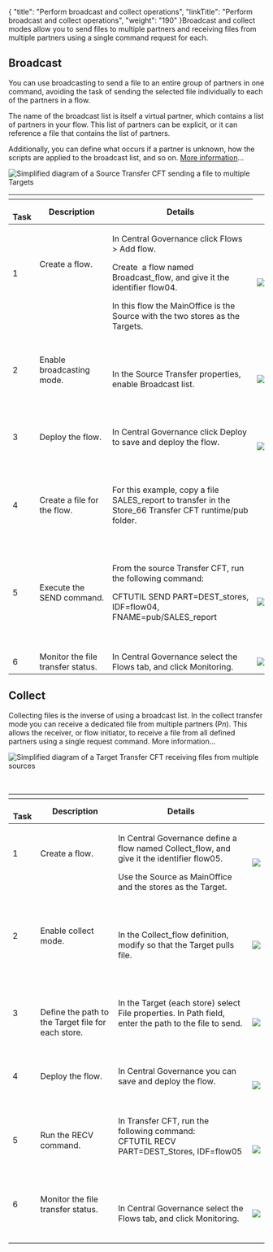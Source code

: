 {
    "title": "Perform broadcast and collect operations",
    "linkTitle": "Perform broadcast and collect operations",
    "weight": "190"
}Broadcast and collect modes allow you to send files to multiple partners and receiving files from multiple partners using a single command request for each.

## Broadcast

You can use broadcasting to send a file to an entire group of partners in one command, avoiding the task of sending the selected file individually to each of the partners in a flow.

The name of the broadcast list is itself a virtual partner, which contains a list of partners in your flow. This list of partners can be explicit, or it can reference a file that contains the list of partners.

Additionally, you can define what occurs if a partner is unknown, how the scripts are applied to the broadcast list, and so on. [More information](../../../concepts/transfer_command_overview/broadcast_collect)...

<img src="/Images/TransferCFT/Broadcast_w_cg.png" class="maxWidth" alt="Simplified diagram of a Source Transfer CFT sending a file to multiple Targets" />

<table>
   <th>
      <tr>
<th>  Task         </th>
<th>Description         </th>
<th>Details         </th>
      </tr>
   </thead>
   <tbody>
      <tr>
         <td><p>1</p>
<p> </p>         </td>
         <td><p>Create a flow.</p>
<p> </p>
<p><br />
</p>         </td>
         <td><p>In <span class="mc-variable Primary.CG or_UM variable">Central Governance</span> click <span class="bold_in_para">Flows </span>&gt; <span class="bold_in_para">Add flow</span>.</p>
<p>Create  a flow named <span class="bold_in_para">Broadcast_flow</span>, and give it the identifier <span class="bold_in_para">flow04</span>.</p>
<p>In this flow the MainOffice is the Source with the two stores as the Targets.</p>         </td>
         <td><a href="../intro_cg_task_catalog/t_defineflow_broadcast"><img src="/Images/TransferCFT/mapArrow.png" /></a>         </td>
      </tr>
      <tr>
         <td><p>2</p>
<p> </p>         </td>
         <td><p>Enable broadcasting mode.</p>
<p> </p>         </td>
         <td><p> </p>
<p>In the Source Transfer properties, enable Broadcast list.</p>
<p> </p>         </td>
         <td><a href="../intro_cg_task_catalog/t_defineflow_broadcast#enable_broadcast_cg"><img src="/Images/TransferCFT/mapArrow.png" /></a>         </td>
      </tr>
      <tr>
         <td><p>3</p>
<p> </p>         </td>
         <td><p>Deploy the flow.</p>
<p> </p>         </td>
         <td><p>In <span class="mc-variable Primary.CG or_UM variable">Central Governance</span> click <span class="bold_in_para">Deploy </span>to save and deploy the flow.</p>
<p> </p>         </td>
         <td><a href="../intro_cg_task_catalog/t_savedeployflow"><img src="/Images/TransferCFT/mapArrow.png" /></a>         </td>
      </tr>
      <tr>
         <td><p>4</p>
<p> </p>         </td>
         <td><p>Create a file for the flow.</p>
<p> </p>         </td>
         <td><p>For this example, copy a file SALES_report to transfer in the Store_66 <span class="mc-variable axway_variables.Component_Short_Name variable">Transfer CFT</span><span class="code"> runtime/pub </span>folder.</p>
<p> </p>         </td>
         <td>          </td>
      </tr>
      <tr>
         <td><p>5</p>
<p> </p>         </td>
         <td><p>Execute the SEND command.</p>
<p> </p>         </td>
         <td><p>From the source <span class="mc-variable axway_variables.Component_Short_Name variable">Transfer CFT</span>, run the following command:</p>
<p><span class="code">CFTUTIL SEND PART=DEST_stores, IDF=flow04, FNAME=pub/SALES_report</span></p>
<p> </p>         </td>
         <td><a href="../../../c_intro_userinterfaces/about_cftutil"><img src="/Images/TransferCFT/mapArrow.png" /></a>         </td>
      </tr>
      <tr>
         <td>6         </td>
         <td>Monitor the file transfer status.         </td>
         <td>In <span class="mc-variable Primary.CG or_UM variable">Central Governance</span> select the <span class="bold_in_para">Flows </span>tab, and click <span class="bold_in_para">Monitoring</span>.         </td>
         <td><a href="../intro_cg_task_catalog/c_flow_monitoring"><img src="/Images/TransferCFT/mapArrow.png" /></a>         </td>
      </tr>
   </tbody>
</table>

## Collect

Collecting files is the inverse of using a broadcast list. In the collect transfer mode you can receive a dedicated file from multiple partners (P*n*). This allows the receiver, or flow initiator, to receive a file from all defined partners using a single request command. More information...

![Simplified diagram of a Target Transfer CFT receiving files from multiple sources](/Images/TransferCFT/TransferCFT_Collect_w_CG.png)

 

<table>
   <th>
      <tr>
<th>  Task         </th>
<th>Description         </th>
<th>Details         </th>
      </tr>
   </thead>
   <tbody>
      <tr>
         <td><p>1</p>
<p> </p>         </td>
         <td><p>Create a flow.</p>
<p><br />
</p>         </td>
         <td><p>In <span class="mc-variable Primary.CG or_UM variable">Central Governance</span> define a flow named <span class="bold_in_para">Collect_flow</span>, and give it the identifier <span class="bold_in_para">flow05</span>.</p>
<p>Use the Source as MainOffice and the stores as the Target.<br />
</p>         </td>
         <td><a href="../intro_cg_task_catalog/t_define_simpleflow"><img src="/Images/TransferCFT/mapArrow.png" /></a>         </td>
      </tr>
      <tr>
         <td><p>2</p>
<p> </p>         </td>
         <td><p>Enable collect mode.</p>
<p> </p>         </td>
         <td><p> </p>
<p>In the Collect_flow definition, modify so that the Target pulls file.</p>
<p> </p>         </td>
         <td><a href="../intro_cg_task_catalog/t_defineflow_collect"><img src="/Images/TransferCFT/mapArrow.png" /></a>         </td>
      </tr>
      <tr>
         <td><p>3</p>
<p> </p>         </td>
         <td>Define the path to the Target file for each store.         </td>
         <td><p>In the Target (each store) select File properties. In Path field, enter the path to the file to send.</p>
<p> </p>         </td>
         <td><a href="../intro_cg_task_catalog/t_collect_target_properties"><img src="/Images/TransferCFT/mapArrow.png" /></a>         </td>
      </tr>
      <tr>
         <td><p>4</p>
<p> </p>         </td>
         <td><p>Deploy the flow.</p>
<p> </p>         </td>
         <td><p>In <span class="mc-variable Primary.CG or_UM variable">Central Governance</span> you can save and deploy the flow.</p>
<p> </p>         </td>
         <td><a href="../intro_cg_task_catalog/t_savedeployflow"><img src="/Images/TransferCFT/mapArrow.png" /></a>         </td>
      </tr>
      <tr>
         <td><p>5</p>
<p> </p>         </td>
         <td><p>Run the RECV command.</p>
<p> </p>         </td>
         <td>In <span class="mc-variable axway_variables.Component_Short_Name variable">Transfer CFT</span>, run the following command: <span class="code"><br />
</span><span class="code">CFTUTIL RECV PART=DEST_Stores, IDF=flow05</span>
<p> </p>         </td>
         <td><a href="../../../c_intro_userinterfaces/about_cftutil"><img src="/Images/TransferCFT/mapArrow.png" /></a>         </td>
      </tr>
      <tr>
         <td><p>6</p>
<p> </p>         </td>
         <td><p>Monitor the file transfer status.</p>
<p> </p>         </td>
         <td><p>In <span class="mc-variable Primary.CG or_UM variable">Central Governance</span> select the <span class="bold_in_para">Flows </span>tab, and click <span class="bold_in_para">Monitoring</span>.</p>         </td>
         <td><a href="../intro_cg_task_catalog/c_flow_monitoring"><img src="/Images/TransferCFT/mapArrow.png" /></a>         </td>
      </tr>
   </tbody>
</table>
